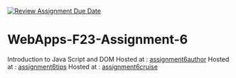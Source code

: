 [![Review Assignment Due Date](https://classroom.github.com/assets/deadline-readme-button-24ddc0f5d75046c5622901739e7c5dd533143b0c8e959d652212380cedb1ea36.svg)](https://classroom.github.com/a/b9NC0g7h)
# WebApps-F23-Assignment-6
Introduction to Java Script and DOM
Hosted at : [assignment6author](https://44-563-webapps-f23.github.io/44563-webapps-f23-assignment6-srinivas3p/author.html)
Hosted at : [assignment6tips](https://44-563-webapps-f23.github.io/44563-webapps-f23-assignment6-srinivas3p/tips.html)
Hosted at : [assignment6cruise](https://44-563-webapps-f23.github.io/44563-webapps-f23-assignment6-srinivas3p/cruise.html)

